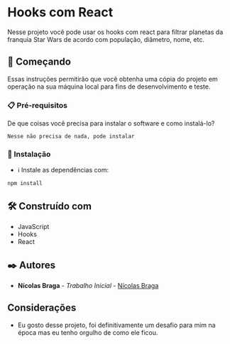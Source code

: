 # Hooks com React

Nesse projeto você pode usar os hooks com react para filtrar planetas da franquia Star Wars de acordo com população, diâmetro, nome, etc.

## 🚀 Começando

Essas instruções permitirão que você obtenha uma cópia do projeto em operação na sua máquina local para fins de desenvolvimento e teste.

### 📋 Pré-requisitos

De que coisas você precisa para instalar o software e como instalá-lo?

```
Nesse não precisa de nada, pode instalar
```

### 🔧 Instalação

- ℹ️ Instale as dependências com:

```
npm install
```

## 🛠️ Construído com

* JavaScript
* Hooks
* React

## ✒️ Autores

* **Nícolas Braga** - *Trabalho Inicial* - [Nícolas Braga](https://github.com/nicolasbraga1)

## Considerações

* Eu gosto desse projeto, foi definitivamente um desafio para mim na época mas eu tenho orgulho de como ele ficou.
